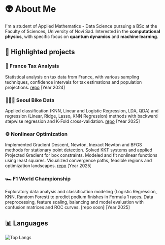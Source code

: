 # 👽 About Me

I'm a student of Applied Mathematics - Data Science pursuing a BSc at the Faculty of Sciences, University of Novi Sad. Interested in the **computational physics**, with specific focus on **quantum dynamics** and **machine learning**.

## 🚀 Highlighted projects

### 🧾 France Tax Analysis
Statistical analysis on tax data from France, with various sampling techniques, confidence intervals for tax estimations and population projections. [repo](https://github.com/al3gzy/france-tax) [Year 2024]

### 🚴🏼‍♂️ Seoul Bike Data
Applied classification (KNN, Linear and Logistic Regression, LDA, QDA) and regression (Linear, Ridge, Lasso, KNN Regression) methods with backward stepwise regression and K-Fold cross-validation. [repo](https://github.com/al3gzy/seoulbikedata) [Year 2025]

### ⚙️ Nonlinear Optimization
Implemented Gradient Descent, Newton, Inexact Newton and BFGS methods for stationary point detection. Solved KKT systems and applied Projected Gradient for box constraints. Modeled and fit nonlinear functions using least squares. Visualized convergence paths, feasible regions and optimization landscapes. [repo](https://github.com/al3gzy/nonlinear-optimization) [Year 2025]

### 🏎️ F1 World Championship
Exploratory data analysis and classification modeling (Logistic Regression, KNN, Random Forest) to predict podium finishes in Formula 1 races. Data preprocessing, feature scaling, balancing and model evaluation with confusion matrices and ROC curves. [repo soon] [Year 2025]

## 📊 Languages
![Top Langs](https://github-readme-stats.vercel.app/api/top-langs/?username=YOUR_USERNAME&layout=compact)
